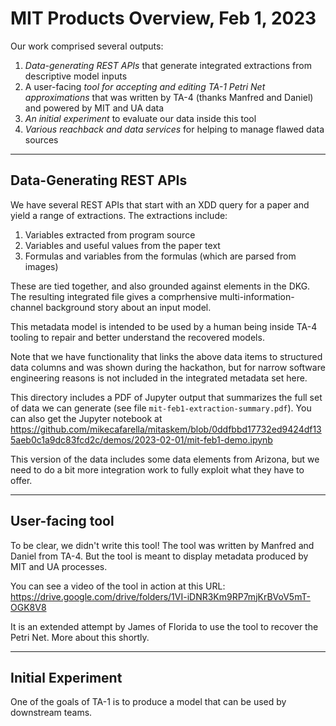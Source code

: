 # MIT Products Overview, Feb 1, 2023

Our work comprised several outputs:
1. *Data-generating REST APIs* that generate integrated extractions from descriptive model inputs
2. A user-facing *tool for accepting and editing TA-1 Petri Net approximations* that was written by TA-4 (thanks Manfred and Daniel) and powered by MIT and UA data
3. *An initial experiment* to evaluate our data inside this tool
4. *Various reachback and data services* for helping to manage flawed data sources

---
## Data-Generating REST APIs

We have several REST APIs that start with an XDD query for a paper and yield a range of extractions. The extractions include:
1. Variables extracted from program source
2. Variables and useful values from the paper text
3. Formulas and variables from the formulas (which are parsed from images)

These are tied together, and also grounded against elements in the DKG. The resulting integrated file gives a comprhensive multi-information-channel 
background story about an input model.

This metadata model is intended to be used by a human being inside TA-4 tooling to repair and better understand the recovered models.

Note that we have functionality that links the above data items to structured data columns and was shown during the hackathon, but 
for narrow software engineering reasons is not included in the integrated metadata set here.

This directory includes a PDF of Jupyter output that summarizes the full set of data we can generate (see file `mit-feb1-extraction-summary.pdf`). You can also 
get the Jupyter notebook at https://github.com/mikecafarella/mitaskem/blob/0ddfbbd17732ed9424df135aeb0c1a9dc83fcd2c/demos/2023-02-01/mit-feb1-demo.ipynb

This version of the data includes some data elements from Arizona, but we need to do a bit more integration work to fully exploit what they have to offer.

---
## User-facing tool

To be clear, we didn't write this tool! The tool was written by Manfred and Daniel from TA-4. But the tool is meant to display metadata produced by MIT and UA processes.

You can see a video of the tool in action at this URL:
https://drive.google.com/drive/folders/1VI-iDNR3Km9RP7mjKrBVoV5mT-OGK8V8

It is an extended attempt by James of Florida to use the tool to recover the Petri Net.  More about this shortly.

---
## Initial Experiment

One of the goals of TA-1 is to produce a model that can be used by downstream teams. 

